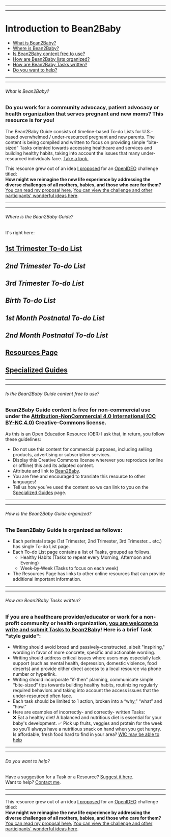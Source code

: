 
---
---
# Introduction to Bean2Baby
- [What is Bean2Baby?](#1) 
- [Where is Bean2Baby?](#2)
- [Is Bean2Baby content free to use?](#3)
- [How are Bean2Baby lists organized?](#4)
- [How are Bean2Baby Tasks written?](#5)
- [Do you want to help?](#6)

----
----

###### <a name="1"></a>What is Bean2Baby?
### Do you work for a community advocacy, patient advocacy or health organization that serves pregnant and new moms? This resource is for you!
The Bean2Baby Guide consists of timeline-based To-do Lists for U.S.-based overwhelmed / under-resourced pregnant and new parents. The content is being compiled and written to focus on providing simple “bite-sized” Tasks oriented towards accessing healthcare and services and building  healthy habits, taking into account the issues that many under-resourced individuals face. [Take a look.](#2) 

This resource grew out of an idea [I proposed](https://github.com/annamatic/OpenIDEO/blob/master/maternal-health.md) for an [OpenIDEO](https://openideo.com/) challenge titled:  
**How might we reimagine the new life experience by addressing the diverse challenges of all mothers, babies, and those who care for them?** [You can read my proposal here.](https://github.com/annamatic/OpenIDEO/blob/master/maternal-health.md) [You can view the challenge and other participants' wonderful ideas here](https://challenges.openideo.com/challenge/new-life/).

----
----

###### <a name="2"></a>Where is the Bean2Baby Guide?  
It's right here:
## [1st Trimester To-do List](/1stTrimester-ToDo.md)  
## *2nd Trimester To-do List*
## *3rd Trimester To-do List*
## *Birth To-do List* 
## *1st Month Postnatal To-do List* 
## *2nd Month Postnatal To-do List*  
## [Resources Page](/Resources.md)
## [Specialized Guides](/SpecializedGuides.md)

----
----

###### <a name="3"></a>Is the Bean2Baby Guide content free to use?
### Bean2Baby Guide content is free for non-commercial use under the [Attribution-NonCommercial 4.0 International (CC BY-NC 4.0)](https://creativecommons.org/licenses/by-nc/4.0/) Creative-Commons license. 
As this is an Open Education Resource (OER) I ask that, in return, you follow these guidelines:
- Do not use this content for commercial purposes, including selling products, advertising or subscription services.  
- Display this Creative Commons license wherever you reproduce (online or offline) this and its adapted content.  
- Attribute and link to [Bean2Baby](https://github.com/annamatic/Bean2Baby/blob/master/ReadMe.md).  
- You are free and encouraged to translate this resource to other languages! 
- Tell us how you’ve used the content so we can link to you on the [Specialized Guides](/SpecializedGuides.md) page.  


----
----

###### <a name="4"></a>How is the Bean2Baby Guide organized?
### The Bean2Baby Guide is organized as follows:
- Each perinatal stage (1st Trimester, 2nd Trimester, 3rd Trimester… etc.) has single To-do List page.  
- Each To-do List page contains a list of Tasks, grouped as follows.
  - Healthy Habits (Tasks to repeat every Morning, Afternoon and Evening)
  - Week-by-Week (Tasks to focus on each week)
- The Resources Page has links to other online resources that can provide additional important information.

----
----

###### <a name="5"></a>How are Bean2Baby Tasks written?
### If you are a healthcare provider/educator or work for a non-profit community or health organization, [you are welcome to write and submit Tasks to Bean2Baby](https://docs.google.com/forms/d/e/1FAIpQLSfTGRDsy6RN6_sZOPL-3aP_FgxCzdOuNjz-Ks-zDBpJ0A9YjA/viewform?c=0&w=1)! Here is a brief Task "style guide":
- Writing should avoid broad and passively-constructed, albeit "inspiring," wording in favor of more concrete, specific and actionable wording.
- Writing should address critical issues where users may especially lack support (such as mental health, depression, domestic violence, food deserts) and provide either direct access to a local resource via phone number or hyperlink.
- Writing should incorporate "if-then" planning, communicate simple “bite-sized” tips towards building healthy habits, routinizing regularly required behaviors and taking into account the access issues that the under-resourced often face.
- Each task should be limited to 1 action, broken into a “why,” “what” and “how.”
- Here are examples of incorrectly- and correctly- written Tasks:   
 :x: Eat a healthy diet! A balanced and nutritious diet is essential for your baby's development.
 :white_check_mark: Pick up fruits, veggies and protein for the week so you’ll always have a nutritious snack on hand when you get hungry. Is affordable, fresh food hard to find in your area? [WIC may be able to help](http://www.womeninfantschildrenoffice.com/)

----
----

###### <a name="6"></a>Do you want to help?
Have a suggestion for a Task or a Resource? [Suggest it here](https://docs.google.com/forms/d/e/1FAIpQLSfTGRDsy6RN6_sZOPL-3aP_FgxCzdOuNjz-Ks-zDBpJ0A9YjA/viewform?c=0&w=1).  
Want to help? [Contact me](https://github.com/annamatic).  

----
----

This resource grew out of an idea [I proposed](https://github.com/annamatic/OpenIDEO/blob/master/maternal-health.md) for an [OpenIDEO](https://openideo.com/) challenge titled:  
**How might we reimagine the new life experience by addressing the diverse challenges of all mothers, babies, and those who care for them?** [You can read my proposal here.](https://github.com/annamatic/OpenIDEO/blob/master/maternal-health.md) [You can view the challenge and other participants' wonderful ideas here](https://challenges.openideo.com/challenge/new-life/).

